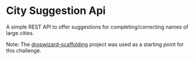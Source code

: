 # City Suggestion Api

A simple REST API to offer suggestions for completing/correcting names of large cities.

Note: The [dropwizard-scaffolding](https://github.com/joaogsma/dropwizard-scaffolding) project was used as a starting point for this challenge.

